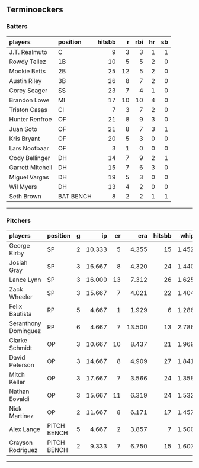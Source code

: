 ## Terminoeckers

### Batters

 
|players          |position  | hitsbb|  r| rbi| hr| sb| 
|:----------------|:---------|------:|--:|---:|--:|--:| 
|J.T. Realmuto    |C         |      9|  3|   3|  1|  1| 
|Rowdy Tellez     |1B        |     10|  5|   5|  2|  0| 
|Mookie Betts     |2B        |     25| 12|   5|  2|  0| 
|Austin Riley     |3B        |     26|  8|   7|  2|  0| 
|Corey Seager     |SS        |     23|  7|   4|  1|  0| 
|Brandon Lowe     |MI        |     17| 10|  10|  4|  0| 
|Triston Casas    |CI        |      7|  3|   7|  2|  0| 
|Hunter Renfroe   |OF        |     21|  8|   9|  3|  0| 
|Juan Soto        |OF        |     21|  8|   7|  3|  1| 
|Kris Bryant      |OF        |     20|  5|   3|  0|  0| 
|Lars Nootbaar    |OF        |      3|  1|   0|  0|  0| 
|Cody Bellinger   |DH        |     14|  7|   9|  2|  1| 
|Garrett Mitchell |DH        |     15|  7|   6|  3|  0| 
|Miguel Vargas    |DH        |     19|  5|   3|  0|  0| 
|Wil Myers        |DH        |     13|  4|   2|  0|  0| 
|Seth Brown       |BAT BENCH |      8|  2|   2|  1|  1| 

* * *

### Pitchers

 
|players              |position    |  g|     ip| er|    era| hitsbb|  whip| so|  w| sv| 
|:--------------------|:-----------|--:|------:|--:|------:|------:|-----:|--:|--:|--:| 
|George Kirby         |SP          |  2| 10.333|  5|  4.355|     15| 1.452|  9|  0|  0| 
|Josiah Gray          |SP          |  3| 16.667|  8|  4.320|     24| 1.440| 13|  0|  0| 
|Lance Lynn           |SP          |  3| 16.000| 13|  7.312|     26| 1.625| 21|  0|  0| 
|Zack Wheeler         |SP          |  3| 15.667|  7|  4.021|     22| 1.404| 18|  0|  0| 
|Felix Bautista       |RP          |  5|  4.667|  1|  1.929|      6| 1.286| 10|  0|  3| 
|Seranthony Dominguez |RP          |  6|  4.667|  7| 13.500|     13| 2.786|  3|  0|  0| 
|Clarke Schmidt       |OP          |  3| 10.667| 10|  8.437|     21| 1.969| 11|  0|  0| 
|David Peterson       |OP          |  3| 14.667|  8|  4.909|     27| 1.841| 16|  0|  0| 
|Mitch Keller         |OP          |  3| 17.667|  7|  3.566|     24| 1.358| 22|  1|  0| 
|Nathan Eovaldi       |OP          |  3| 15.667| 11|  6.319|     24| 1.532| 19|  1|  0| 
|Nick Martinez        |OP          |  2| 11.667|  8|  6.171|     17| 1.457|  9|  0|  0| 
|Alex Lange           |PITCH BENCH |  5|  4.667|  2|  3.857|      7| 1.500|  2|  0|  0| 
|Grayson Rodriguez    |PITCH BENCH |  2|  9.333|  7|  6.750|     15| 1.607| 11|  0|  0| 


* * *


